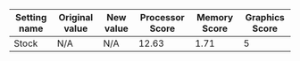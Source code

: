 | Setting name | Original value | New value | Processor Score | Memory Score | Graphics Score |
| ------------ | -------------- | --------- | --------------- | ------------ | -------------- |
| Stock        | N/A            | N/A       | 12.63           | 1.71         | 5              |
